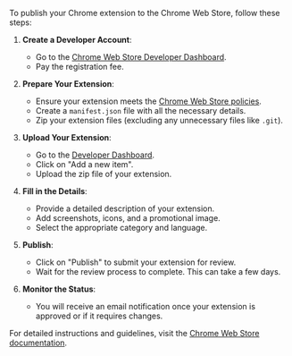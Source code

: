 To publish your Chrome extension to the Chrome Web Store, follow these steps:

1. **Create a Developer Account**:
   - Go to the [Chrome Web Store Developer Dashboard](https://chrome.google.com/webstore/devconsole/register).
   - Pay the registration fee.

2. **Prepare Your Extension**:
   - Ensure your extension meets the [Chrome Web Store policies](https://developer.chrome.com/docs/webstore/program_policies/).
   - Create a `manifest.json` file with all the necessary details.
   - Zip your extension files (excluding any unnecessary files like `.git`).

3. **Upload Your Extension**:
   - Go to the [Developer Dashboard](https://chrome.google.com/webstore/devconsole).
   - Click on "Add a new item".
   - Upload the zip file of your extension.

4. **Fill in the Details**:
   - Provide a detailed description of your extension.
   - Add screenshots, icons, and a promotional image.
   - Select the appropriate category and language.

5. **Publish**:
   - Click on "Publish" to submit your extension for review.
   - Wait for the review process to complete. This can take a few days.

6. **Monitor the Status**:
   - You will receive an email notification once your extension is approved or if it requires changes.

For detailed instructions and guidelines, visit the [Chrome Web Store documentation](https://developer.chrome.com/docs/webstore/publish/).